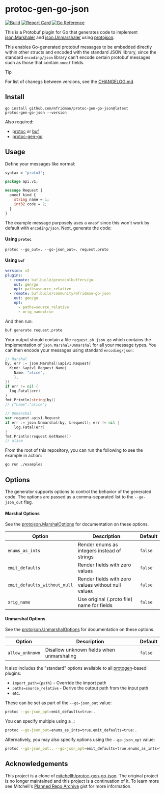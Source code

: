# protoc-gen-go-json

[![Build](https://github.com/mfridman/protoc-gen-go-json/actions/workflows/ci.yaml/badge.svg)][badges_ci]
[![Report
Card](https://goreportcard.com/badge/github.com/mfridman/protoc-gen-go-json)][badges_goreportcard]
[![Go Reference](https://pkg.go.dev/badge/github.com/mfridman/protoc-gen-go-json.svg)][badges_godoc]

This is a Protobuf plugin for Go that generates code to implement
[json.Marshaler](https://golang.org/pkg/encoding/json/#Marshaler) and
[json.Unmarshaler](https://golang.org/pkg/encoding/json/#Unmarshaler) using
[protojson](https://pkg.go.dev/google.golang.org/protobuf/encoding/protojson).

This enables Go-generated protobuf messages to be embedded directly within other structs and encoded
with the standard JSON library, since the standard `encoding/json` library can't encode certain
protobuf messages such as those that contain `oneof` fields.

> [!TIP]
>
> For list of chanegs between versions, see the [CHANGELOG.md](CHANGELOG.md).

## Install

```
go install github.com/mfridman/protoc-gen-go-json@latest
protoc-gen-go-json --version
```

Also required:

- [protoc](https://github.com/google/protobuf) or [buf](https://github.com/bufbuild/buf)
- [protoc-gen-go](https://pkg.go.dev/google.golang.org/protobuf)

## Usage

Define your messages like normal:

```proto
syntax = "proto3";

package api.v1;

message Request {
  oneof kind {
    string name = 1;
    int32 code = 2;
  }
}
```

The example message purposely uses a `oneof` since this won't work by default with `encoding/json`.
Next, generate the code:

#### Using `protoc`

```
protoc --go_out=. --go-json_out=. request.proto
```

#### Using `buf`

```yaml
version: v2
plugins:
  - remote: buf.build/protocolbuffers/go
    out: gen/go
    opt: paths=source_relative
  - remote: buf.build/community/mfridman-go-json
    out: gen/go
    opt:
      - paths=source_relative
      - orig_name=true
```

And then run:

```sh
buf generate request.proto
```

Your output should contain a file `request.pb.json.go` which contains the implementation of
`json.Marshal/Unmarshal` for all your message types. You can then encode your messages using
standard `encoding/json`:

```go
// Marshal
by, err := json.Marshal(&apiv1.Request{
  Kind: &apiv1.Request_Name{
    Name: "alice",
	},
})
if err != nil {
  log.Fatal(err)
}
fmt.Println(string(by))
// {"name":"alice"}

// Unmarshal
var request apiv1.Request
if err := json.Unmarshal(by, &request); err != nil {
	log.Fatal(err)
}
fmt.Println(request.GetName())
// alice
```

From the root of this repository, you can run the following to see the example in action:

```sh
go run ./examples
```

## Options

The generator supports options to control the behavior of the generated code. The options are passed
as a comma-separated list to the `--go-json_out` flag.

#### Marshal Options

See the
[protojson.MarshalOptions](https://pkg.go.dev/google.golang.org/protobuf/encoding/protojson#MarshalOptions)
for documentation on these options.

| Option                       | Description                                        | Default |
| ---------------------------- | -------------------------------------------------- | ------- |
| `enums_as_ints`              | Render enums as integers instead of strings        | `false` |
| `emit_defaults`              | Render fields with zero values                     | `false` |
| `emit_defaults_without_null` | Render fields with zero values without null values | `false` |
| `orig_name`                  | Use original (.proto file) name for fields         | `false` |

#### Unmarshal Options

See the
[protojson.UnmarshalOptions](https://pkg.go.dev/google.golang.org/protobuf/encoding/protojson#UnmarshalOptions)
for documentation on these options.

| Option          | Description                               | Default |
| --------------- | ----------------------------------------- | ------- |
| `allow_unknown` | Disallow unknown fields when unmarshaling | `false` |

It also includes the "standard" options available to all
[protogen](https://pkg.go.dev/google.golang.org/protobuf/compiler/protogen?tab=doc)-based plugins:

- `import_path={path}` - Override the import path
- `paths=source_relative` - Derive the output path from the input path
- etc.

These can be set as part of the `--go-json_out` value:

```sh
protoc --go-json_opt=emit_defaults=true:.
```

You can specify multiple using a `,`:

```sh
protoc --go-json_out=enums_as_ints=true,emit_defaults=true:.
```

Alternatively, you may also specify options using the `--go-json_opt` value:

```sh
protoc --go-json_out:. --go-json_opt=emit_defaults=true,enums_as_ints=true
```

## Acknowledgements

This project is a clone of
[mitchellh/protoc-gen-go-json](https://github.com/mitchellh/protoc-gen-go-json). The original
project is no longer maintained and this project is a continuation of it. To learn more see
Mitchell's [Planned Repo
Archive](https://gist.github.com/mitchellh/90029601268e59a29e64e55bab1c5bdc) gist for more
information.

[badges_ci]: https://github.com/mfridman/protoc-gen-go-json/actions/workflows/ci.yaml
[badges_goreportcard]: https://goreportcard.com/report/github.com/mfridman/protoc-gen-go-json
[badges_godoc]: https://pkg.go.dev/github.com/mfridman/protoc-gen-go-json
